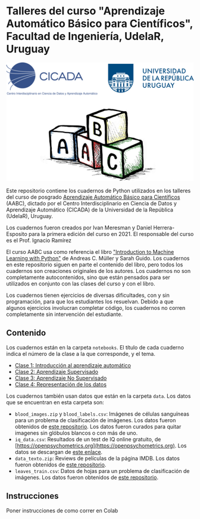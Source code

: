 # Talleres del curso "Aprendizaje Automático Básico para Científicos", Facultad de Ingeniería, UdelaR, Uruguay

![](assets/logo_curso.png)

Este repositorio contiene los cuadernos de Python utilizados en los talleres
del curso de posgrado
[Aprendizaje Automático Básico para Científicos](https://cicada.uy/course/aprendizaje-automatico-basico-para-cientificos-aabc-edicion-2023/)
(AABC), dictado por el Centro Interdisciplinario en Ciencia de
Datos y Aprendizaje Automático (CICADA) de la Universidad de la
República (UdelaR), Uruguay.

Los cuadernos fueron creados por Ivan Meresman y Daniel Herrera-Esposito
para la primera edición del curso en 2021. El responsable del curso
es el Prof. Ignacio Ramírez

El curso AABC usa como referencia el libro
["Introduction to Machine Learning with Python"](https://www.nrigroupindia.com/e-book/Introduction%20to%20Machine%20Learning%20with%20Python%20%28%20PDFDrive.com%20%29-min.pdf)
de Andreas C. Müller y Sarah Guido. Los cuadernos en este repositorio siguen
en parte el contenido del libro, pero todos los cuadernos son
creaciones originales de los autores. Los cuadernos no son
completamente autocontenidos, sino que están pensados para
ser utilizados en conjunto con las clases del curso y con el libro.

Los cuadernos tienen ejercicios de diversas dificultades, con y sin programación,
para que los estudiantes los resuelvan. Debido a que algunos ejercicios
involucran completar código, los cuadernos no corren completamente
sin intervención del estudiante.

## Contenido

Los cuadernos están en la carpeta `notebooks`. El título de cada cuaderno
indica el número de la clase a la que corresponde, y el tema.

* [Clase 1: Introducción al aprendizaje automático](notebooks/Taller1-Introduccion_AA.ipynb)
* [Clase 2: Aprendizaje Supervisado](notebooks/Taller2-Aprendizaje_supervisado.ipynb)
* [Clase 3: Aprendizaje No Supervisado](notebooks/Taller3-Aprendizaje_no_supervisado.ipynb)
* [Clase 4: Representación de los datos](notebooks/Taller4-Representacion_y_modelado.ipynb)

Los cuadernos también usan datos que están en la carpeta `data`. Los datos
que se encuentran en esta carpeta son:
* `blood_images.zip` y `blood_labels.csv`: Imágenes de células sanguíneas
  para un problema de clasificación de imágenes. Los datos fueron
  obtenidos de [este repositorio](https://www.kaggle.com/datasets/paultimothymooney/blood-cells).
  Los datos fueron curados para quitar imagenes sin glóbulos blancos o
  con más de uno.
* `iq_data.csv`: Resultados de un test de IQ online gratuito, de 
  [https://openpsychometrics.org](https://openpsychometrics.org). Los datos se
  descargan de [este enlace](https://openpsychometrics.org/_rawdata/FSIQ_0.1_data.zip).
* `data_texto.zip`: Reviews de películas de la página IMDB. Los datos
  fueron obtenidos de [este repositorio](https://ai.stanford.edu/~amaas/data/sentiment/).
* `leaves_train.csv`: Datos de hojas para un problema de clasificación
  de imágenes. Los datos fueron obtenidos de
 [este repositorio](https://www.kaggle.com/c/leaf-classification/data).

## Instrucciones

Poner instrucciones de como correr en Colab


